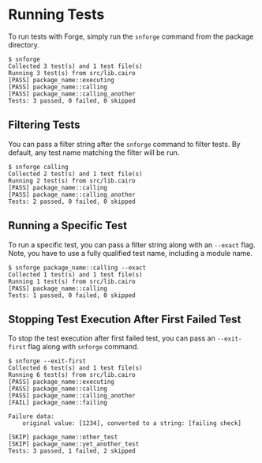 # Running Tests

To run tests with Forge, simply run the `snforge` command from the package directory.

```shell
$ snforge
Collected 3 test(s) and 1 test file(s)
Running 3 test(s) from src/lib.cairo
[PASS] package_name::executing
[PASS] package_name::calling
[PASS] package_name::calling_another
Tests: 3 passed, 0 failed, 0 skipped
```

## Filtering Tests

You can pass a filter string after the `snforge` command to filter tests.
By default, any test name matching the filter will be run.

```shell
$ snforge calling
Collected 2 test(s) and 1 test file(s)
Running 2 test(s) from src/lib.cairo
[PASS] package_name::calling
[PASS] package_name::calling_another
Tests: 2 passed, 0 failed, 0 skipped
```

## Running a Specific Test

To run a specific test, you can pass a filter string along with an `--exact` flag.
Note, you have to use a fully qualified test name, including a module name.

```shell
$ snforge package_name::calling --exact
Collected 1 test(s) and 1 test file(s)
Running 1 test(s) from src/lib.cairo
[PASS] package_name::calling
Tests: 1 passed, 0 failed, 0 skipped
```

## Stopping Test Execution After First Failed Test

To stop the test execution after first failed test, you can pass an `--exit-first` flag along with `snforge` command.

```shell
$ snforge --exit-first
Collected 6 test(s) and 1 test file(s)
Running 6 test(s) from src/lib.cairo
[PASS] package_name::executing
[PASS] package_name::calling
[PASS] package_name::calling_another
[FAIL] package_name::failing

Failure data:
    original value: [1234], converted to a string: [failing check]
    
[SKIP] package_name::other_test
[SKIP] package_name::yet_another_test
Tests: 3 passed, 1 failed, 2 skipped
```
